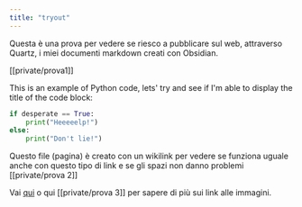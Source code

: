 ```yaml
---
title: "tryout"
---
```


Questa è una prova per vedere se riesco a pubblicare sul web, attraverso Quartz, i miei documenti markdown creati con Obsidian.

[[private/prova1]]

This is an example of Python code, lets' try and see if I'm able to display the title of the code block:
```python {title="My first hopeless try"}
if desperate == True:
	print("Heeeeelp!")
else:
	print("Don't lie!")
```

Questo file (pagina) è creato con un wikilink per vedere se funziona uguale anche con questo tipo di link e se gli spazi non danno problemi [[private/prova 2]]


Vai [qui](private/prova%203.md) o qui [[private/prova 3]] per sapere di più sui link alle immagini.
